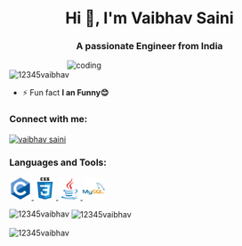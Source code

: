 
<h1 align="center">Hi 👋, I'm Vaibhav Saini</h1>
<h3 align="center">A passionate Engineer from India</h3>

<img align="right" alt="coding" width="400" src="https://user-images.githubusercontent.com/55389276/140866485-8fb1c876-9a8f-4d6a-98dc-08c4981eaf70.gif">
<p align="left"> <img src="https://komarev.com/ghpvc/?username=12345vaibhav&label=Profile%20views&color=0e75b6&style=flat" alt="12345vaibhav" /> </p>

- ⚡ Fun fact **I an Funny😊**

<h3 align="left">Connect with me:</h3>
<p align="left">
<a href="https://linkedin.com/in/vaibhav saini" target="blank"><img align="center" src="https://raw.githubusercontent.com/rahuldkjain/github-profile-readme-generator/master/src/images/icons/Social/linked-in-alt.svg" alt="vaibhav saini" height="30" width="40" /></a>
</p>

<h3 align="left">Languages and Tools:</h3>
<p align="left"> <a href="https://www.cprogramming.com/" target="_blank" rel="noreferrer"> <img src="https://raw.githubusercontent.com/devicons/devicon/master/icons/c/c-original.svg" alt="c" width="40" height="40"/> </a> <a href="https://www.w3schools.com/css/" target="_blank" rel="noreferrer"> <img src="https://raw.githubusercontent.com/devicons/devicon/master/icons/css3/css3-original-wordmark.svg" alt="css3" width="40" height="40"/> </a> <a href="https://www.java.com" target="_blank" rel="noreferrer"> <img src="https://raw.githubusercontent.com/devicons/devicon/master/icons/java/java-original.svg" alt="java" width="40" height="40"/> </a> <a href="https://www.mysql.com/" target="_blank" rel="noreferrer"> <img src="https://raw.githubusercontent.com/devicons/devicon/master/icons/mysql/mysql-original-wordmark.svg" alt="mysql" width="40" height="40"/> </a> </p>

<p><img align="left" src="https://github-readme-stats.vercel.app/api/top-langs?username=12345vaibhav&show_icons=true&locale=en&layout=compact" alt="12345vaibhav" /></p>

<p>&nbsp;<img align="center" src="https://github-readme-stats.vercel.app/api?username=12345vaibhav&show_icons=true&locale=en" alt="12345vaibhav" /></p>

<p><img align="center" src="https://github-readme-streak-stats.herokuapp.com/?user=12345vaibhav&" alt="12345vaibhav" /></p>
